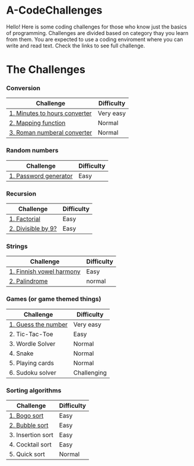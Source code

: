 # A-CodeChallenges
Hello! Here is some coding challenges for those who know just the basics of programming.
Challenges are divided based on category thay you learn from them.
You are expected to use a coding enviroment where you can write and read text.
Check the links to see full challenge.

# The Challenges

### Conversion
| Challenge | Difficulty |
| --- | --- |
| [1. Minutes to hours converter](https://github.com/Datafiili/A-CodeChallenges/blob/main/Challenges/Conversion/1-Minutes-to-hours-converter.md) | Very easy |
| [2. Mapping function](https://github.com/Datafiili/A-CodeChallenges/blob/main/Challenges/Conversion/2-Mapping-function.md) | Normal |
| [3. Roman numberal converter](https://github.com/Datafiili/A-CodeChallenges/blob/main/Challenges/Conversion/3-Roman-Numeral-Converter.md) | Normal |

### Random numbers
| Challenge | Difficulty |
| --- | --- |
| [1. Password generator](https://github.com/Datafiili/A-CodeChallenges/blob/main/Challenges/Random_numbers/1-Password-generator.md) | Easy |

### Recursion
| Challenge | Difficulty |
| --- | --- |
| [1. Factorial](https://github.com/Datafiili/A-CodeChallenges/blob/main/Challenges/Recursion/1-Factorial.md) | Easy |
| [2. Divisible by 9?](https://github.com/Datafiili/A-CodeChallenges/blob/main/Challenges/Recursion/2-DivisibleByNine.md) | Easy |

### Strings
| Challenge | Difficulty |
| --- | --- |
| [1. Finnish vowel harmony](https://github.com/Datafiili/A-CodeChallenges/blob/main/Challenges/Strings/1-FinnishVowelHarmony.md) | Easy |
| [2. Palindrome](https://github.com/Datafiili/A-CodeChallenges/blob/main/Challenges/Strings/2-Palindrome.md) | normal |

### Games (or game themed things)
| Challenge | Difficulty |
| --- | --- |
| [1. Guess the number](https://github.com/Datafiili/A-CodeChallenges/blob/main/Challenges/Games/1-QuessTheNumber.md) | Very easy |
| 2. Tic-Tac-Toe | Easy |
| 3. Wordle Solver | Normal |
| 4. Snake | Normal |
| 5. Playing cards | Normal |
| 6. Sudoku solver | Challenging |

### Sorting algorithms
| Challenge | Difficulty |
| --- | --- |
| [1. Bogo sort](https://github.com/Datafiili/A-CodeChallenges/blob/main/Challenges/Sorting_algorithms/1-Bogosort.md) | Easy |
| [2. Bubble sort](https://github.com/Datafiili/A-CodeChallenges/blob/main/Challenges/Sorting_algorithms/2-BubbleSort.md) | Easy |
| 3. Insertion sort | Easy |
| 4. Cocktail sort | Easy |
| 5. Quick sort | Normal |